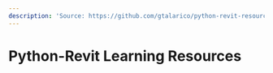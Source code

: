 ```yaml
---
description: 'Source: https://github.com/gtalarico/python-revit-resources/'
---
```


# Python-Revit Learning Resources

